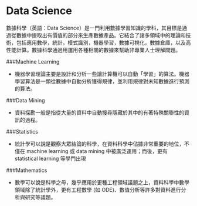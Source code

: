 # Data Science

數據科學（英語：Data Science）是一門利用數據學習知識的學科，其目標是通過從數據中提取出有價值的部分來生產數據產品。它結合了諸多領域中的理論和技術，包括應用數學，統計，模式識別，機器學習，數據可視化，數據倉庫，以及高性能計算。數據科學通過用運用各種相關的數據來幫助非專業人士理解問題。

###Machine Learning
* 機器學習理論主要是設計和分析一些讓計算機可以自動「學習」的算法。機器學習算法是一類從數據中自動分析獲得規律，並利用規律對未知數據進行預測的算法。

###Data Mining
* 資料探勘一般是指從大量的資料中自動搜尋隱藏於其中的有著特殊關聯性的資訊的過程。

###Statistics
* 統計學可以說是觀察大眾結論的科學，在資料科學中佔據非常重要的地位，不僅在 machine learning 或 data mining 中被廣泛運用；而後，更有 statistical learning 等學門出現

###Mathematics
* 數學可以說是科學之母，幾乎應用於更種工程領域議題之上，資料科學中數學領域除了統計學外，更有工程數學 (如 ODE)、數值分析等許多對資料進行分析與研究等議題。

